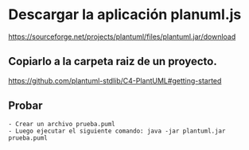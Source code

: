 # Descargar la aplicación planuml.js

https://sourceforge.net/projects/plantuml/files/plantuml.jar/download

## Copiarlo a la carpeta raiz de un proyecto.

https://github.com/plantuml-stdlib/C4-PlantUML#getting-started

## Probar

    - Crear un archivo prueba.puml
    - Luego ejecutar el siguiente comando: java -jar plantuml.jar prueba.puml

